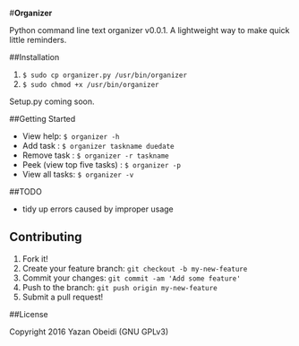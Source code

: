 #**Organizer**

Python command line text organizer v0.0.1. A lightweight way to make quick little reminders.

##Installation

1. ```$ sudo cp organizer.py /usr/bin/organizer```
2. ```$ sudo chmod +x /usr/bin/organizer```

Setup.py coming soon.

##Getting Started

- View help: ```$ organizer -h```
- Add task : ```$ organizer taskname duedate```
- Remove task : ```$ organizer -r taskname```
- Peek (view top five tasks) : ```$ organizer -p```
- View all tasks: ```$ organizer -v```

##TODO
- tidy up errors caused by improper usage

## Contributing
1. Fork it!
2. Create your feature branch: `git checkout -b my-new-feature`
3. Commit your changes: `git commit -am 'Add some feature'`
4. Push to the branch: `git push origin my-new-feature`
5. Submit a pull request!

##License

Copyright 2016 Yazan Obeidi (GNU GPLv3)
